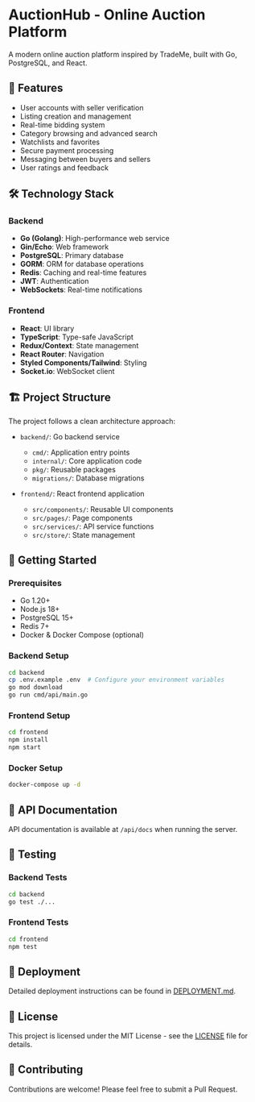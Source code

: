 # AuctionHub - Online Auction Platform

A modern online auction platform inspired by TradeMe, built with Go, PostgreSQL, and React.

## 🚀 Features

- User accounts with seller verification
- Listing creation and management
- Real-time bidding system
- Category browsing and advanced search
- Watchlists and favorites
- Secure payment processing
- Messaging between buyers and sellers
- User ratings and feedback

## 🛠️ Technology Stack

### Backend
- **Go (Golang)**: High-performance web service
- **Gin/Echo**: Web framework
- **PostgreSQL**: Primary database
- **GORM**: ORM for database operations
- **Redis**: Caching and real-time features
- **JWT**: Authentication
- **WebSockets**: Real-time notifications

### Frontend
- **React**: UI library
- **TypeScript**: Type-safe JavaScript
- **Redux/Context**: State management
- **React Router**: Navigation
- **Styled Components/Tailwind**: Styling
- **Socket.io**: WebSocket client

## 🏗️ Project Structure

The project follows a clean architecture approach:

- `backend/`: Go backend service
  - `cmd/`: Application entry points
  - `internal/`: Core application code
  - `pkg/`: Reusable packages
  - `migrations/`: Database migrations

- `frontend/`: React frontend application
  - `src/components/`: Reusable UI components
  - `src/pages/`: Page components
  - `src/services/`: API service functions
  - `src/store/`: State management

## 🚦 Getting Started

### Prerequisites
- Go 1.20+
- Node.js 18+
- PostgreSQL 15+
- Redis 7+
- Docker & Docker Compose (optional)

### Backend Setup

```bash
cd backend
cp .env.example .env  # Configure your environment variables
go mod download
go run cmd/api/main.go
```

### Frontend Setup

```bash
cd frontend
npm install
npm start
```

### Docker Setup

```bash
docker-compose up -d
```

## 📝 API Documentation

API documentation is available at `/api/docs` when running the server.

## 🧪 Testing

### Backend Tests

```bash
cd backend
go test ./...
```

### Frontend Tests

```bash
cd frontend
npm test
```

## 🚀 Deployment

Detailed deployment instructions can be found in [DEPLOYMENT.md](./DEPLOYMENT.md).

## 📜 License

This project is licensed under the MIT License - see the [LICENSE](LICENSE) file for details.

## 🤝 Contributing

Contributions are welcome! Please feel free to submit a Pull Request.
